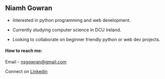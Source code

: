 ## Niamh Gowran

* Interested in python programming and web development.

* Currently studying computer science in DCU Ireland.

* Looking to collaborate on beginner friendly python or web dev projects.

#### How to reach me: 
Email - nsgowran@gmail.com

Connect on [Linkedin](https://www.linkedin.com/in/niamh-gowran-6b3b24221/)

